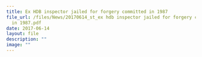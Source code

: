 ```yaml
---
title: Ex HDB inspector jailed for forgery committed in 1987
file_url: /files/News/20170614_st_ex hdb inspector jailed for forgery committed
  in 1987.pdf
date: 2017-06-14
layout: file
description: ""
image: ""
---
```

